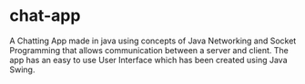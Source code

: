 # chat-app
A Chatting App made in java using concepts of Java Networking and Socket Programming that allows communication between a server and client. The app has an easy to use User Interface which has been created using Java Swing. 
